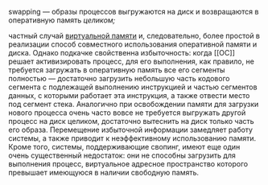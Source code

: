 swapping — образы процессов выгружаются на диск и возвращаются в оперативную память _целиком;_

частный случай [виртуальной памяти](Виртуальная%20память.md) и, следовательно, более простой в реализации способ совместного использования оперативной памяти и диска. Однако подкачке свойственна избыточность: когда [[ОС]] решает активизировать процесс, для его выполнения, как правило, не требуется загружать в оперативную память все его сегменты полностью — достаточно загрузить небольшую часть кодового сегмента с подлежащей выполнению инструкцией и частью сегментов данных, с которыми работает эта инструкция, а также отвести место под сегмент стека. Аналогично при освобождении памяти для загрузки нового процесса очень часто вовсе не требуется выгружать другой процесс на диск целиком, достаточно вытеснить на диск только часть его образа. Перемещение избыточной информации замедляет работу системы, а также приводит к неэффективному использованию памяти. Кроме того, системы, поддерживающие свопинг, имеют еще один очень существенный недостаток: они не способны загрузить для выполнения процесс, виртуальное адресное пространство которого превышает имеющуюся в наличии свободную память.